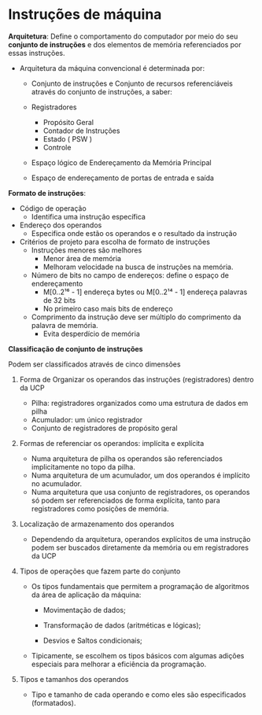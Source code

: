 # Instruções de máquina

**Arquitetura**: Define o comportamento do computador por meio do seu **conjunto de instruções** e dos elementos de memória referenciados por essas instruções.

- Arquitetura da máquina convencional é determinada por:

  - Conjunto de instruções e Conjunto de recursos referenciáveis através do conjunto de instruções, a saber:
  - Registradores

    - Propósito Geral
    - Contador de Instruções
    - Estado ( PSW )
    - Controle
   - Espaço lógico de Endereçamento da Memória Principal
   - Espaço de endereçamento de portas de entrada e saída

**Formato de instruções**:

- Código de operação
  - Identifica uma instrução específica
- Endereço dos operandos
  - Especifica onde estão os operandos e o resultado da instrução
- Critérios de projeto para escolha de formato de instruções
  - Instruções menores são melhores
    - Menor área de memória
    - Melhoram velocidade na busca de instruções na memória.
  - Número de bits no campo de endereços: define o espaço de endereçamento
    - M[0..2¹⁶ - 1]  endereça bytes ou M[0..2¹⁴ - 1]  endereça palavras de 32 bits
    - No primeiro caso mais bits de endereço
  - Comprimento da instrução deve ser múltiplo do comprimento da palavra de memória.
    - Evita desperdício de memória

**Classificação de conjunto de instruções**

Podem ser classificados através de cinco dimensões

1. Forma de Organizar os operandos das instruções (registradores) dentro da UCP
   - Pilha: registradores organizados como uma estrutura de dados em pilha
   - Acumulador: um único registrador
   - Conjunto de registradores de propósito geral
2. Formas de referenciar os operandos: implícita e explícita
   - Numa arquitetura de pilha os operandos são referenciados implicitamente no topo da pilha.
   - Numa arquitetura de um acumulador, um dos operandos é implícito no acumulador.
   - Numa arquitetura que usa conjunto de registradores, os operandos só podem ser referenciados de forma explícita, tanto para registradores como posições de memória.
3. Localização de armazenamento dos operandos

   - Dependendo da arquitetura, operandos explícitos de uma instrução podem ser buscados diretamente da memória ou em registradores da UCP
4. Tipos de operações que fazem parte do conjunto

   - Os tipos fundamentais que permitem a programação de algoritmos da área de aplicação da máquina:

      - Movimentação de dados;

      - Transformação de dados (aritméticas e lógicas);

      - Desvios e Saltos condicionais;
   - Tipicamente, se escolhem os tipos básicos com algumas adições especiais para melhorar a eficiência da programação.
5. Tipos e tamanhos dos operandos
   - Tipo e tamanho de cada operando e como eles são especificados (formatados).



